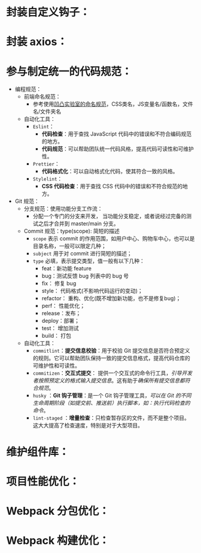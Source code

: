 # 封装自定义钩子：


# 封装 axios：


# 参与制定统一的代码规范：
- 编程规范：
	- 前端命名规范：
		- 参考使用[凹凸实验室的命名规范](https://guide.aotu.io/docs/index.html)，CSS类名，JS变量名/函数名，文件名/文件夹名
	- 自动化工具：
		- `Eslint`：
			- **代码检查**：用于查找 JavaScript 代码中的错误和不符合编码规范的地方。
			- **代码规范**：可以帮助团队统一代码风格，提高代码可读性和可维护性。
		- `Prettier`：
			- **代码格式化**：可以自动格式化代码，使其符合一致的风格。
		- `Stylelint`：
			- **CSS 代码检查**：用于查找 CSS 代码中的错误和不符合规范的地方。
- Git 规范：
	- 分支规范：使用功能分支工作流：
		- 分配一个专门的分支来开发， 当功能分支稳定，或者说经过完备的测试之后才合并到 master/main 分支。
	- Commit 规范：type(scope): 简短的描述
		- `scope` 表示 commit 的作用范围，如用户中心、购物车中心，也可以是目录名称，一般可以限定几种；
		- `subject` 用于对 commit 进行简短的描述；
		- `type` 必填，表示提交类型，值一般有以下几种：
		    - feat：新功能 feature
		    - bug：测试反馈 bug 列表中的 bug 号
		    - fix： 修复 bug
		    - style： 代码格式(不影响代码运行的变动)；
		    - refactor： 重构、优化(既不增加新功能，也不是修复bug)；
		    - perf： 性能优化；
		    - release：发布；
		    - deploy：部署；
		    - test： 增加测试
		    - build： 打包
	- 自动化工具：
		- `commitlint`：**提交信息校验**：用于校验 Git 提交信息是否符合预定义的规则。它可以帮助团队保持一致的提交信息格式，提高代码仓库的可维护性和可读性。
		- `commitizen`：**交互式提交**： 提供一个交互式的命令行工具，*引导开发者按照预定义的格式输入提交信息*。这有助于*确保所有提交信息都符合规范*。
		- `husky` ：**Git 钩子管理**：是一个 Git 钩子管理工具，*可以在 Git 的不同生命周期阶段（如提交前、推送前）执行脚本，如：执行代码检查的命令*。
		- `lint-staged` ：**增量检查**：只检查暂存区的文件，而不是整个项目。这大大提高了检查速度，特别是对于大型项目。


# 维护组件库：


# 项目性能优化：


# Webpack 分包优化：


# Webpack 构建优化：



